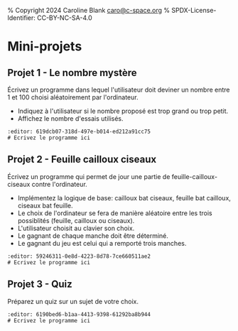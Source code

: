 % Copyright 2024 Caroline Blank <caro@c-space.org>
% SPDX-License-Identifier: CC-BY-NC-SA-4.0

# Mini-projets


## Projet 1 - Le nombre mystère

Écrivez un programme dans lequel l'utilisateur doit deviner un nombre entre 1 et
100 choisi aléatoirement par l'ordinateur.

- Indiquez à l'utilisateur si le nombre proposé est trop grand ou trop petit.
- Affichez le nombre d'essais utilisés.

```{exec} python
:editor: 619dcb07-318d-497e-b014-ed212a91cc75
# Ecrivez le programme ici
```

## Projet 2 - Feuille cailloux ciseaux

Écrivez un programme qui permet de jour une partie de feuille-cailloux-ciseaux
contre l'ordinateur.

- Implémentez la logique de base: cailloux bat ciseaux, feuille bat cailloux,
ciseaux bat feuille.
- Le choix de l'ordinateur se fera de manière aléatoire entre les trois
possiblités (feuille, cailloux ou ciseaux).
- L'utilisateur choisit au clavier son choix.
- Le gagnant de chaque manche doit être déterminé.
- Le gagnant du jeu est celui qui a remporté trois manches.

```{exec} python
:editor: 59246311-0e8d-4223-8d78-7ce660511ae2
# Ecrivez le programme ici
```

## Projet 3 - Quiz

Préparez un quiz sur un sujet de votre choix.

```{exec} python
:editor: 6190bed6-b1aa-4413-9398-61292ba8b944
# Ecrivez le programme ici
```

